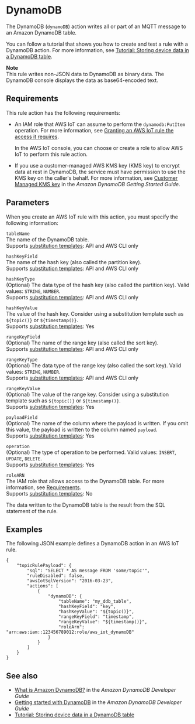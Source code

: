 # DynamoDB<a name="dynamodb-rule-action"></a>

The DynamoDB \(`dynamoDB`\) action writes all or part of an MQTT message to an Amazon DynamoDB table\. 

You can follow a tutorial that shows you how to create and test a rule with a DynamoDB action\. For more information, see [Tutorial: Storing device data in a DynamoDB table](iot-ddb-rule.md)\.

**Note**  
This rule writes non\-JSON data to DynamoDB as binary data\. The DynamoDB console displays the data as base64\-encoded text\.

## Requirements<a name="dynamodb-rule-action-requirements"></a>

This rule action has the following requirements:
+ An IAM role that AWS IoT can assume to perform the `dynamodb:PutItem` operation\. For more information, see [Granting an AWS IoT rule the access it requires](iot-create-role.md)\.

  In the AWS IoT console, you can choose or create a role to allow AWS IoT to perform this rule action\.
+  If you use a customer\-managed AWS KMS key \(KMS key\) to encrypt data at rest in DynamoDB, the service must have permission to use the KMS key on the caller's behalf\. For more information, see [Customer Managed KMS key](https://docs.aws.amazon.com/amazondynamodb/latest/developerguide/encryption.howitworks.html#managed-cmk-customer-managed) in the *Amazon DynamoDB Getting Started Guide*\.

## Parameters<a name="dynamodb-rule-action-parameters"></a>

When you create an AWS IoT rule with this action, you must specify the following information:

`tableName`  
The name of the DynamoDB table\.  
Supports [substitution templates](iot-substitution-templates.md): API and AWS CLI only

`hashKeyField`  
The name of the hash key \(also called the partition key\)\.  
Supports [substitution templates](iot-substitution-templates.md): API and AWS CLI only

`hashKeyType`  
\(Optional\) The data type of the hash key \(also called the partition key\)\. Valid values: `STRING`, `NUMBER`\.  
Supports [substitution templates](iot-substitution-templates.md): API and AWS CLI only

`hashKeyValue`  
The value of the hash key\. Consider using a substitution template such as `${topic()}` or `${timestamp()}`\.  
Supports [substitution templates](iot-substitution-templates.md): Yes

`rangeKeyField`  
\(Optional\) The name of the range key \(also called the sort key\)\.  
Supports [substitution templates](iot-substitution-templates.md): API and AWS CLI only

`rangeKeyType`  
\(Optional\) The data type of the range key \(also called the sort key\)\. Valid values: `STRING`, `NUMBER`\.  
Supports [substitution templates](iot-substitution-templates.md): API and AWS CLI only

`rangeKeyValue`  
\(Optional\) The value of the range key\. Consider using a substitution template such as `${topic()}` or `${timestamp()}`\.  
Supports [substitution templates](iot-substitution-templates.md): Yes

`payloadField`  
\(Optional\) The name of the column where the payload is written\. If you omit this value, the payload is written to the column named `payload`\.  
Supports [substitution templates](iot-substitution-templates.md): Yes

`operation`  
\(Optional\) The type of operation to be performed\. Valid values: `INSERT`, `UPDATE`, `DELETE`\.  
Supports [substitution templates](iot-substitution-templates.md): Yes

`roleARN`  
The IAM role that allows access to the DynamoDB table\. For more information, see [Requirements](#dynamodb-rule-action-requirements)\.  
Supports [substitution templates](iot-substitution-templates.md): No

The data written to the DynamoDB table is the result from the SQL statement of the rule\.

## Examples<a name="dynamodb-rule-action-examples"></a>

The following JSON example defines a DynamoDB action in an AWS IoT rule\.

```
{
    "topicRulePayload": {
        "sql": "SELECT * AS message FROM 'some/topic'", 
        "ruleDisabled": false,
        "awsIotSqlVersion": "2016-03-23",
        "actions": [
            {
                "dynamoDB": {
                    "tableName": "my_ddb_table",
                    "hashKeyField": "key",
                    "hashKeyValue": "${topic()}",
                    "rangeKeyField": "timestamp",
                    "rangeKeyValue": "${timestamp()}",
                    "roleArn": "arn:aws:iam::123456789012:role/aws_iot_dynamoDB"
                }
            }
        ]
    }
}
```

## See also<a name="dynamodb-rule-action-see-also"></a>
+ [What is Amazon DynamoDB?](https://docs.aws.amazon.com/amazondynamodb/latest/developerguide/) in the *Amazon DynamoDB Developer Guide*
+ [Getting started with DynamoDB](https://docs.aws.amazon.com/amazondynamodb/latest/developerguide/GettingStartedDynamoDB.html) in the *Amazon DynamoDB Developer Guide*
+ [Tutorial: Storing device data in a DynamoDB table](iot-ddb-rule.md)